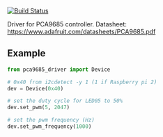 [![Build Status](https://travis-ci.org/voidpp/PCA9685-driver.svg?branch=master)](https://travis-ci.org/voidpp/PCA9685-driver)

Driver for PCA9685 controller. Datasheet: https://www.adafruit.com/datasheets/PCA9685.pdf

Example
-
```py
from pca9685_driver import Device

# 0x40 from i2cdetect -y 1 (1 if Raspberry pi 2)
dev = Device(0x40) 

# set the duty cycle for LED05 to 50%
dev.set_pwm(5, 2047)

# set the pwm frequency (Hz)
dev.set_pwm_frequency(1000)
```
